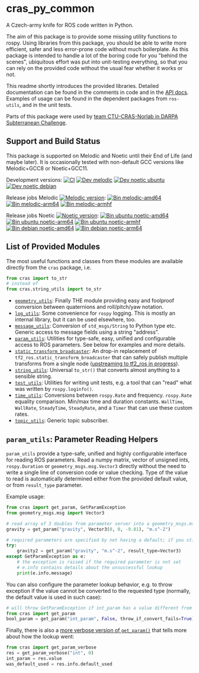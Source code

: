 # cras\_py\_common

A Czech-army knife for ROS code written in Python.

The aim of this package is to provide some missing utility functions to rospy. Using libraries from this package, you should be able to write more efficient, safer and less error-prone code without much boilerplate. As this package is intended to handle a lot of the boring code for you "behind the scenes", ubiquitous effort was put into unit-testing everything, so that you can rely on the provided code without the usual fear whether it works or not.

This readme shortly introduces the provided libraries. Detailed documentation can be found in the comments in code and in the [API docs](https://docs.ros.org/en/api/cras_py_common/html/). Examples of usage can be found in the dependent packages from `ros-utils`, and in the unit tests.

Parts of this package were used by [team CTU-CRAS-Norlab in DARPA Subterranean Challenge](https://robotics.fel.cvut.cz/cras/darpa-subt/).


## Support and Build Status

This package is supported on Melodic and Noetic until their End of Life (and maybe later). It is occasionally tested with non-default GCC versions like Melodic+GCC8 or Noetic+GCC11.

Development versions: [![CI](https://github.com/ctu-vras/ros-utils/actions/workflows/ci.yaml/badge.svg)](https://github.com/ctu-vras/ros-utils/actions/workflows/ci.yaml)
[![Dev melodic](https://build.ros.org/job/Mdev__cras_ros_utils__ubuntu_bionic_amd64/badge/icon?subject=melodic+ubuntu)](https://build.ros.org/job/Mdev__cras_ros_utils__ubuntu_bionic_amd64/)
[![Dev noetic ubuntu](https://build.ros.org/job/Ndev__cras_ros_utils__ubuntu_focal_amd64/badge/icon?subject=noetic+ubuntu)](https://build.ros.org/job/Ndev__cras_ros_utils__ubuntu_focal_amd64/)
[![Dev noetic debian](https://build.ros.org/job/Ndev_db__cras_ros_utils__debian_buster_amd64/badge/icon?subject=noetic+debian)](https://build.ros.org/job/Ndev_db__cras_ros_utils__debian_buster_amd64/)

Release jobs Melodic
[![Melodic version](https://img.shields.io/ros/v/melodic/cras_ros_utils)](http://packages.ros.org/ros/ubuntu/pool/main/r/ros-melodic-cras-cpp-common/):
[![Bin melodic-amd64](https://build.ros.org/job/Mbin_uB64__cras_py_common__ubuntu_bionic_amd64__binary/badge/icon?subject=bionic+amd64)](https://build.ros.org/job/Mbin_uB64__cras_py_common__ubuntu_bionic_amd64__binary/)
[![Bin melodic-arm64](https://build.ros.org/job/Mbin_ubv8_uBv8__cras_py_common__ubuntu_bionic_arm64__binary/badge/icon?subject=bionic+arm64)](https://build.ros.org/job/Mbin_ubv8_uBv8__cras_py_common__ubuntu_bionic_arm64__binary/)
[![Bin melodic-armhf](https://build.ros.org/job/Mbin_ubhf_uBhf__cras_py_common__ubuntu_bionic_armhf__binary/badge/icon?subject=bionic+armhf)](https://build.ros.org/job/Mbin_ubhf_uBhf__cras_py_common__ubuntu_bionic_armhf__binary/)

Release jobs Noetic
[![Noetic version](https://img.shields.io/ros/v/noetic/cras_ros_utils)](http://packages.ros.org/ros/ubuntu/pool/main/r/ros-noetic-cras-cpp-common/):
[![Bin ubuntu noetic-amd64](https://build.ros.org/job/Nbin_uF64__cras_py_common__ubuntu_focal_amd64__binary/badge/icon?subject=focal+amd64)](https://build.ros.org/job/Nbin_uF64__cras_py_common__ubuntu_focal_amd64__binary/)
[![Bin ubuntu noetic-arm64](https://build.ros.org/job/Nbin_ufv8_uFv8__cras_py_common__ubuntu_focal_arm64__binary/badge/icon?subject=focal+arm64)](https://build.ros.org/job/Nbin_ufv8_uFv8__cras_py_common__ubuntu_focal_arm64__binary/)
[![Bin ubuntu noetic-armhf](https://build.ros.org/job/Nbin_ufhf_uFhf__cras_py_common__ubuntu_focal_armhf__binary/badge/icon?subject=focal+armhf)](https://build.ros.org/job/Nbin_ufhf_uFhf__cras_py_common__ubuntu_focal_armhf__binary/)
[![Bin debian noetic-amd64](https://build.ros.org/job/Nbin_db_dB64__cras_py_common__debian_buster_amd64__binary/badge/icon?subject=buster+amd64)](https://build.ros.org/job/Nbin_db_dB64__cras_py_common__debian_buster_amd64__binary/)
[![Bin debian noetic-arm64](https://build.ros.org/job/Nbin_dbv8_dBv8__cras_py_common__debian_buster_arm64__binary/badge/icon?subject=buster+arm64)](https://build.ros.org/job/Nbin_dbv8_dBv8__cras_py_common__debian_buster_arm64__binary/)

## List of Provided Modules

The most useful functions and classes from these modules are available directly from the `cras` package, i.e.

```python
from cras import to_str
# instead of
from cras.string_utils import to_str
```

- [`geometry_utils`](https://docs.ros.org/en/api/cras_py_common/html/cras.html#module-cras.geometry_utils): Finally THE module providing easy and foolproof conversion between quaternions and roll/pitch/yaw notation.
- [`log_utils`](https://docs.ros.org/en/api/cras_py_common/html/cras.html#module-cras.log_utils): Some convenience for `rospy` logging. This is mostly an internal library, but it can be used elsewhere, too.
- [`message_utils`](https://docs.ros.org/en/api/cras_py_common/html/cras.html#module-cras.message_utils): Conversion of `std_msgs/String` to Python type etc. Generic access to message fields using a string "address".
- [`param_utils`](https://docs.ros.org/en/api/cras_py_common/html/cras.html#module-cras.param_utils): Utilities for type-safe, easy, unified and configurable access to ROS parameters. See below for examples and more details.
- [`static_transform_broadcaster`](https://docs.ros.org/en/api/cras_py_common/html/cras.html#module-cras.static_transform_broadcaster): An drop-in replacement of `tf2_ros.static_transform_broadcaster` that can safely publish multiple transforms from a single node ([upstreaming to tf2_ros in progress](https://github.com/ros/geometry2/pull/484)).
- [`string_utils`](https://docs.ros.org/en/api/cras_py_common/html/cras.html#module-cras.string_utils): Universal `to_str()` that converts almost anything to a sensible string.
- [`test_utils`](https://docs.ros.org/en/api/cras_py_common/html/cras.html#module-cras.test_utils): Utilities for writing unit tests, e.g. a tool that can "read" what was written by `rospy.loginfo()`.
- [`time_utils`](https://docs.ros.org/en/api/cras_py_common/html/cras.html#module-cras.time_utils): Conversions between `rospy.Rate` and frequency. `rospy.Rate` equality comparison. Min/max time and duration constants. `WallTime`, `WallRate`, `SteadyTime`, `SteadyRate`, and a `Timer` that can use these custom rates.
- [`topic_utils`](https://docs.ros.org/en/api/cras_py_common/html/cras.html#module-cras.topic_utils): Generic topic subscriber.

## `param_utils`: Parameter Reading Helpers

`param_utils` provide a type-safe, unified and highly configurable interface for reading ROS parameters. Read a numpy matrix, vector of unsigned ints, `rospy.Duration` or `geometry_msgs.msg.Vector3` directly without the need to write a single line of conversion code or value checking. Type of the value to read is automatically determined either from the provided default value, or from `result_type` parameter.

Example usage:

```python
from cras import get_param, GetParamException
from geometry_msgs.msg import Vector3

# read array of 3 doubles from parameter server into a geometry_msgs.msg.Vector3, defaulting to the specified vector if not set.
gravity = get_param("gravity", Vector3(0, 0, -9.81), "m.s^-2")

# required parameters are specified by not having a default; if you still want conversion to some type, use result_type
try:
    gravity2 = get_param("gravity", "m.s^-2", result_type=Vector3)
except GetParamException as e:
    # the exception is raised if the required parameter is not set
    # e.info contains details about the unsuccessful lookup
    print(e.info.message)
```

You can also configure the parameter lookup behavior, e.g. to throw exception if the value cannot be converted to the requested type (normally, the default value is used in such case):

```python
# will throw GetParamException if int_param has a value different from 0 and 1
from cras import get_param
bool_param = get_param("int_param", False, throw_if_convert_fails=True)
```

Finally, there is also a [more verbose version of `get_param()`](https://docs.ros.org/en/api/cras_py_common/html/cras.html#cras.param_utils.get_param_verbose) that tells more about how the lookup went:

```python
from cras import get_param_verbose
res = get_param_verbose("int", 0)
int_param = res.value
was_default_used = res.info.default_used
```
